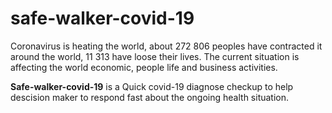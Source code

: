 # safe-walker-covid-19
Coronavirus is heating the world, about 272 806 peoples have contracted it around the world, 11 313 have loose their lives.
The current situation is affecting the world economic, people life and business activities. 

**Safe-walker-covid-19** is a  Quick covid-19 diagnose checkup to help descision maker to respond fast about the ongoing health situation.



